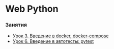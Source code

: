 # Web Python


### Занятия

- [Урок 3. Введение в docker, docker-compose](lessons/lesson.03/)
- [Урок 6. Введение в автотесты: pytest](lessons/lesson.06/)
